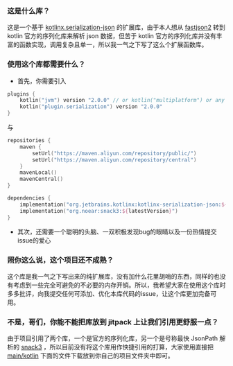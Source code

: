 ### 这是什么库？
这是一个基于 [kotlinx.serialization-json](https://github.com/Kotlin/kotlinx.serialization) 的扩展库，由于本人想从 [fastjson2](https://github.com/alibaba/fastjson2) 转到 kotlin 官方的序列化库来解析 json 数据，但苦于 kotlin 官方的序列化库并没有丰富的函数实现，调用复杂且单一，所以我一气之下写了这么个扩展函数库。

### 使用这个库都需要什么？
+ 首先，你需要引入
```Kotlin DSL
plugins {
    kotlin("jvm") version "2.0.0" // or kotlin("multiplatform") or any other kotlin plugin
    kotlin("plugin.serialization") version "2.0.0"
}
```
与
```Kotlin DSL
repositories {
    maven {
        setUrl("https://maven.aliyun.com/repository/public/")
        setUrl("https://maven.aliyun.com/repository/central")
    }
    mavenLocal()
    mavenCentral()
}

dependencies {
    implementation("org.jetbrains.kotlinx:kotlinx-serialization-json:${latestVersion}")
    implementation("org.noear:snack3:${latestVersion}")
}
```
+ 其次，还需要一个聪明的头脑、一双积极发现bug的眼睛以及一份热情提交issue的爱心

### 照你这么说，这个项目还不成熟？
这个库是我一气之下写出来的纯扩展库，没有加什么花里胡哨的东西，同样的也没有考虑到一些完全可避免的不必要的内存开销。所以，我希望大家在使用这个库时多多批评，向我提交任何可添加、优化本库代码的issue，让这个库更加完备可用。

### 不是，哥们，你能不能把库放到 jitpack 上让我们引用更舒服一点？
由于项目引用了两个库，一个是官方的序列化库，另一个是号称最快 JsonPath 解析的 [snack3](https://gitee.com/noear/snack3/) ，所以目前没有将这个库用作快捷引用的打算，大家使用直接把 [main/kotlin](https://github.com/SMFDrummer/FastKsJson/tree/master/src/main/kotlin) 下面的文件下载放到你自己的项目文件夹中即可。
